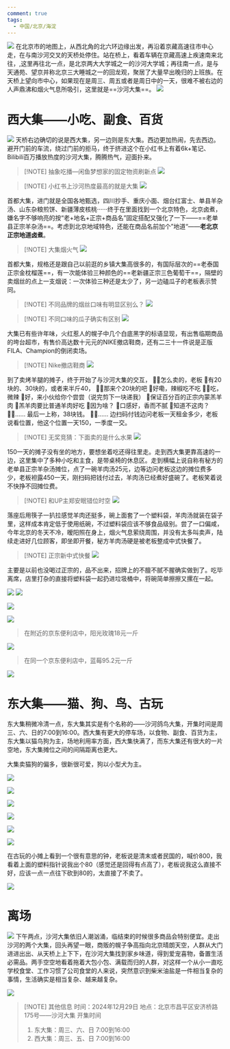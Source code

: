 ```yaml
---
comment: true
tags:
  - 中国/北京/海淀
---
```



![](https://obsidian-1324919814.cos.ap-chengdu.myqcloud.com/Clipboard%20-%202024-12-29%2022.07.47.png)
在北京市的地图上，从西北角的北六环边缘出发，再沿着京藏高速往市中心走，在与南沙河交叉的天桥处停住。站在桥上，看着车辆在京藏高速上疾速南来北往，,这里再往北一点，是北京两大大学城之一的沙河大学城；再往南一点，是与天通苑、望京并称北京三大睡城之一的回龙观，聚居了大量早出晚归的上班族。在天桥上望向市中心，如果现在是周三、周五或者是周日中的一天，很难不被右边的人声鼎沸和烟火气息所吸引，这里就是==沙河大集==。
![](https://obsidian-1324919814.cos.ap-chengdu.myqcloud.com/IMG_20241229_114317.jpg)




# 西大集——小吃、副食、百货

![](https://obsidian-1324919814.cos.ap-chengdu.myqcloud.com/IMG_20241229_103645.jpg)
天桥右边确切的说是西大集，另一边则是东大集。西边更加热闹，先去西边。
避开门前的车流，绕过门前的拒马，终于挤进这个在小红书上有着6k+笔记、Bilibili百万播放热度的沙河大集，腾腾热气，迎面扑来。


> [!NOTE] 抽象吃播—闲鱼梦想家的固定物资刷新点
> ![](https://obsidian-1324919814.cos.ap-chengdu.myqcloud.com/Clipboard%20-%202024-12-30%2023.02.39.png)


> [!NOTE] 小红书上沙河热度最高的就是大集
> ![](https://obsidian-1324919814.cos.ap-chengdu.myqcloud.com/afae4e467e2a44ccb4fa040c5c5243e.jpg)


首都大集，进门就是全国各地甄选，四川抄手、重庆小面、烟台红富士、单县羊杂汤、山东杂粮煎饼、新疆薄皮核桃······终于在里面找到一个北京特色，北京卤煮，嫌名字不够响亮的按“老+地名+正宗+商品名”固定搭配又强化了一下——==老单县正宗羊杂汤==。考虑到北京地域特色，还能在商品名前加个”地道“——**老北京正宗地道卤煮**。

> [!NOTE] 大集烟火气
> ![](https://obsidian-1324919814.cos.ap-chengdu.myqcloud.com/IMG_20241229_113829.jpg)


首都大集，规格还是跟自己以前逛的乡镇大集高很多的，有国际层次的==老泰国正宗金枕榴莲==，有一次能体验三种颜色的==老新疆正宗三色葡萄干==，隔壁的卖烟丝的点上一支烟说：一次体验三种还是太少了，另一边磕瓜子的老板表示赞同。

> [!NOTE] 不同品牌的烟丝口味有明显区别么？
> ![](https://obsidian-1324919814.cos.ap-chengdu.myqcloud.com/IMG_20241229_103007.jpg)


> [!NOTE] 不同口味的瓜子确实有区别
> ![](https://obsidian-1324919814.cos.ap-chengdu.myqcloud.com/IMG_20241229_102839.jpg)

大集已有些许年味，火红惹人的幌子中几个白底黑字的标语显现，有出售临期商品的垮台超市，有售价高达数十元元的NIKE撤店鞋商，还有二三十一件说是正版FILA、Champion的倒闭卖场。

> [!NOTE] Nike撤店鞋商
> ![](https://obsidian-1324919814.cos.ap-chengdu.myqcloud.com/IMG_20241229_102532.jpg)

到了卖烤羊腿的摊子，终于开始了与沙河大集的交互，
🙎‍♂️怎么卖的，老板
👳有20块的、30块的，或者来半斤40，
🙎‍♂️那来个20块的吧
👳好嘞，辣椒吃不吃
🙎‍♂️吃，微辣
👳好，来小伙给你个尝尝（说完剪下一块递我）
👳保证百分百的正宗内蒙羔羊肉
👳羔羊肉要比普通羊肉好吃
👳因为啥？
👳口感好，香而不腻
👳知道不这肉？
🙎‍♂️……
最后一上称，38块钱。
🙎‍♂️……
边扫码付钱边问老板一天租金多少，老板说看位置，他这个位置一天150，一季度一交。

> [!NOTE] 无奖竞猜：下面卖的是什么水果
> ![](https://obsidian-1324919814.cos.ap-chengdu.myqcloud.com/Clipboard%20-%202024-12-30%2023.39.18.png)

150一天的摊子没有坐的地方，要想坐着吃还得往里走。走到西大集更靠高速的一边，这里集中了多种小吃和主食，是带桌椅的休息区。走到横幅上说自称有秘方的老单县正宗羊杂汤摊位，点了一碗羊肉汤25元，边等边问老板这边的摊位费多少，老板袒露450一天，刚扫码把钱付过去，羊肉汤已经煮好盛碗了。老板笑着说不快挣不回摊位费。

> [!NOTE] 和UP主郑安眠错位时空
>![](https://obsidian-1324919814.cos.ap-chengdu.myqcloud.com/20241231213401.png)

落座后用筷子一扒拉感觉羊肉还挺多，碗上面套了一个塑料袋，羊肉汤就装在袋子里，这样成本肯定低于使用纸碗，不过塑料袋应该不够食品级别。尝了一口偏咸，今年北京的冬天不冷，暧阳照在身上，烟火气息萦绕周围，并没有太多叫卖声，陆续走进好几位顾客，即坐即开餐，秘方羊肉汤硬是被老板整成中式快餐了。


> [!NOTE] 正宗新中式快餐
> ![](https://obsidian-1324919814.cos.ap-chengdu.myqcloud.com/IMG_20241229_110903.jpg)

主要是以前也没喝过正宗的，品不出来，招牌上的不膻不腻不腥确实做到了。吃毕离席，店里打杂的直接将塑料袋一起扔进垃圾桶中，将碗简单擦擦又摞在一起。




![](https://obsidian-1324919814.cos.ap-chengdu.myqcloud.com/IMG_20241229_104014.jpg)
![](https://obsidian-1324919814.cos.ap-chengdu.myqcloud.com/IMG_20241229_105557.jpg)

![](https://obsidian-1324919814.cos.ap-chengdu.myqcloud.com/IMG_20241229_110104.jpg)


![](https://obsidian-1324919814.cos.ap-chengdu.myqcloud.com/20241231220416.png)

>在附近的京东便利店中，阳光玫瑰18元一斤

![](https://obsidian-1324919814.cos.ap-chengdu.myqcloud.com/IMG_20241229_101726.jpg)


>在同一个京东便利店中，蓝莓95.2元一斤

![](https://obsidian-1324919814.cos.ap-chengdu.myqcloud.com/IMG_20241229_101735.jpg)




# 东大集——猫、狗、鸟、古玩
东大集稍微冷清一点，东大集其实是有个名称的——沙河鸽鸟大集，开集时间是周三、六、日的7:00到16:00。西大集有更大的停车场，以食物、副食、百货为主，东大集以猫鸟狗为主，场地利用率方面，西大集快满了，而东大集还有很大的一片空地，东大集摊位之间的间隔距离也更大。

大集卖猫狗的偏多，很新很可爱，狗以小型犬为主。

![](https://obsidian-1324919814.cos.ap-chengdu.myqcloud.com/IMG_20241229_121441.jpg)



![](https://obsidian-1324919814.cos.ap-chengdu.myqcloud.com/IMG_20241229_121130.jpg)


![](https://obsidian-1324919814.cos.ap-chengdu.myqcloud.com/IMG_20241229_120423.jpg)


![](https://obsidian-1324919814.cos.ap-chengdu.myqcloud.com/IMG_20241229_121722.jpg)


![](https://obsidian-1324919814.cos.ap-chengdu.myqcloud.com/IMG_20241229_120954.jpg)

![](https://obsidian-1324919814.cos.ap-chengdu.myqcloud.com/IMG_20241229_121908.jpg)

在古玩的小摊上看到一个很有意思的钟，老板说是清末或者民国的，喊价800，我看着上面的塑料指针说我出个80（感觉还是回得有点高了），老板说我这么直接不好，应该一点一点往下砍到80的，太直接了不卖了。

![](https://obsidian-1324919814.cos.ap-chengdu.myqcloud.com/20241231220544.png)




# 离场
![](https://obsidian-1324919814.cos.ap-chengdu.myqcloud.com/IMG_20241229_124553.jpg)
下午两点，沙河大集依旧人潮汹涌，临结束的时候很多商品会特别便宜。走出沙河的两个大集，回头再望一眼，商贩的幌子争高指向北京晴朗天空，人群从大门进进出出、从天桥上上下下，在沙河大集找到家乡味道，得到爱宠喜物，备置生活必需品。两手空空地看着拖着大包小包、满载而归的人群，对这样一个从小一直吃学校食堂、工作习惯了公司食堂的人来说，突然意识到柴米油盐是一件相当复杂的事情，生活确实是相当复杂、越来越复杂。

![](https://obsidian-1324919814.cos.ap-chengdu.myqcloud.com/IMG_20241229_125301.jpg)








> [!NOTE] 其他信息
> 时间：2024年12月29日
>地点：北京市昌平区安济桥路175号——沙河大集
>开集时间
>1. 东大集：周三、六、日 7:00到16:00
>2. 西大集：周三、五、日 7:00到16:00












